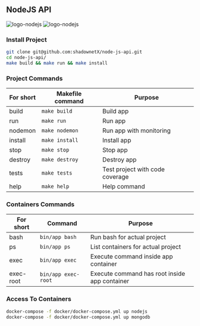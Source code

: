 ## NodeJS API

![logo-nodejs](http://www.alex-arriaga.com/wp-content/uploads/2015/10/nodejs-logo.png)
![logo-nodejs](http://nodejs-cloud.com/img/128px/expressjs.png)

### Install Project

```bash
git clone git@github.com:shadownetX/node-js-api.git
cd node-js-api/
make build && make run && make install
```

### Project Commands

| **For short** | **Makefile command** | **Purpose**                     |
|---------------|----------------------|---------------------------------|
| build         | ```make build```     | Build app                       |
| run           | ```make run```       | Run app                         |
| nodemon       | ```make nodemon```   | Run app with monitoring         |
| install       | ```make install```   | Install app                     |
| stop          | ```make stop```      | Stop app                        |
| destroy       | ```make destroy```   | Destroy app                     |
| tests         | ```make tests```     | Test project with code coverage |
| help          | ```make help```      | Help command                    |

### Containers Commands

| **For short** | **Command**             | **Purpose**                                   |
|---------------|-------------------------|-----------------------------------------------|
| bash          | ```bin/app bash```      | Run bash for actual project                   |
| ps            | ```bin/app ps```        | List containers for actual project            |
| exec          | ```bin/app exec```      | Execute command inside app container          |
| exec-root     | ```bin/app exec-root``` | Execute command has root inside app container |

### Access To Containers

```bash
docker-compose -f docker/docker-compose.yml up nodejs
docker-compose -f docker/docker-compose.yml up mongodb
```